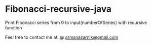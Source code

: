 # Fibonacci-recursive-java
Print Fibonacci series from 0 to input(numberOfSeries) with recursive function


Feel free to contact me at:
@ armanazarnik@gmail.com
